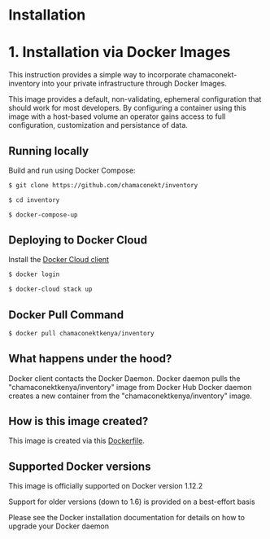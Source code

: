 # Installation 


# 1. Installation via Docker Images

This instruction provides a simple way to incorporate chamaconekt-inventory  into your private infrastructure 
through Docker Images.

This image provides a default, non-validating, ephemeral configuration that should work for most developers.
By configuring a container using this image with a host-based volume an operator gains access to full configuration, 
customization and persistance of data.


## Running locally

Build and run using Docker Compose:

```bash
$ git clone https://github.com/chamaconekt/inventory
```

```bash
$ cd inventory
```

```bash
$ docker-compose-up
```

## Deploying to Docker Cloud

Install the [Docker Cloud client](https://docs.docker.com/docker-cloud/installing-cli/)

```bash
$ docker login
```

```bash
$ docker-cloud stack up
```

## Docker Pull Command

```bash
$ docker pull chamaconektkenya/inventory
```


## What happens under the hood?

Docker client contacts the Docker Daemon.
Docker daemon pulls the "chamaconektkenya/inventory" image from Docker Hub
Docker daemon creates a new container from the "chamaconektkenya/inventory" image.

## How is this image created?

This image is created via this [Dockerfile]().


## Supported Docker versions

This image is officially supported on Docker version 1.12.2

Support for older versions (down to 1.6) is provided on a best-effort basis

Please see the Docker installation documentation for details on how to upgrade your Docker daemon







